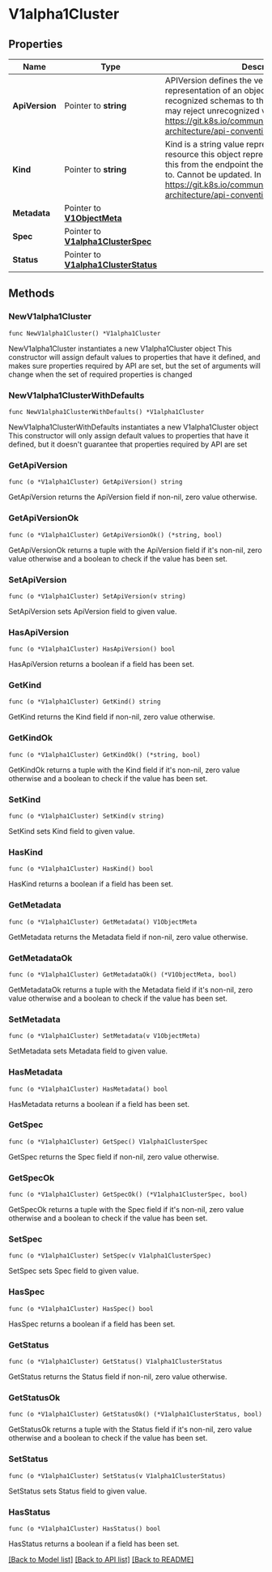 # V1alpha1Cluster

## Properties

Name | Type | Description | Notes
------------ | ------------- | ------------- | -------------
**ApiVersion** | Pointer to **string** | APIVersion defines the versioned schema of this representation of an object. Servers should convert recognized schemas to the latest internal value, and may reject unrecognized values. More info: https://git.k8s.io/community/contributors/devel/sig-architecture/api-conventions.md#resources | [optional] 
**Kind** | Pointer to **string** | Kind is a string value representing the REST resource this object represents. Servers may infer this from the endpoint the client submits requests to. Cannot be updated. In CamelCase. More info: https://git.k8s.io/community/contributors/devel/sig-architecture/api-conventions.md#types-kinds | [optional] 
**Metadata** | Pointer to [**V1ObjectMeta**](V1ObjectMeta.md) |  | [optional] 
**Spec** | Pointer to [**V1alpha1ClusterSpec**](V1alpha1ClusterSpec.md) |  | [optional] 
**Status** | Pointer to [**V1alpha1ClusterStatus**](V1alpha1ClusterStatus.md) |  | [optional] 

## Methods

### NewV1alpha1Cluster

`func NewV1alpha1Cluster() *V1alpha1Cluster`

NewV1alpha1Cluster instantiates a new V1alpha1Cluster object
This constructor will assign default values to properties that have it defined,
and makes sure properties required by API are set, but the set of arguments
will change when the set of required properties is changed

### NewV1alpha1ClusterWithDefaults

`func NewV1alpha1ClusterWithDefaults() *V1alpha1Cluster`

NewV1alpha1ClusterWithDefaults instantiates a new V1alpha1Cluster object
This constructor will only assign default values to properties that have it defined,
but it doesn't guarantee that properties required by API are set

### GetApiVersion

`func (o *V1alpha1Cluster) GetApiVersion() string`

GetApiVersion returns the ApiVersion field if non-nil, zero value otherwise.

### GetApiVersionOk

`func (o *V1alpha1Cluster) GetApiVersionOk() (*string, bool)`

GetApiVersionOk returns a tuple with the ApiVersion field if it's non-nil, zero value otherwise
and a boolean to check if the value has been set.

### SetApiVersion

`func (o *V1alpha1Cluster) SetApiVersion(v string)`

SetApiVersion sets ApiVersion field to given value.

### HasApiVersion

`func (o *V1alpha1Cluster) HasApiVersion() bool`

HasApiVersion returns a boolean if a field has been set.

### GetKind

`func (o *V1alpha1Cluster) GetKind() string`

GetKind returns the Kind field if non-nil, zero value otherwise.

### GetKindOk

`func (o *V1alpha1Cluster) GetKindOk() (*string, bool)`

GetKindOk returns a tuple with the Kind field if it's non-nil, zero value otherwise
and a boolean to check if the value has been set.

### SetKind

`func (o *V1alpha1Cluster) SetKind(v string)`

SetKind sets Kind field to given value.

### HasKind

`func (o *V1alpha1Cluster) HasKind() bool`

HasKind returns a boolean if a field has been set.

### GetMetadata

`func (o *V1alpha1Cluster) GetMetadata() V1ObjectMeta`

GetMetadata returns the Metadata field if non-nil, zero value otherwise.

### GetMetadataOk

`func (o *V1alpha1Cluster) GetMetadataOk() (*V1ObjectMeta, bool)`

GetMetadataOk returns a tuple with the Metadata field if it's non-nil, zero value otherwise
and a boolean to check if the value has been set.

### SetMetadata

`func (o *V1alpha1Cluster) SetMetadata(v V1ObjectMeta)`

SetMetadata sets Metadata field to given value.

### HasMetadata

`func (o *V1alpha1Cluster) HasMetadata() bool`

HasMetadata returns a boolean if a field has been set.

### GetSpec

`func (o *V1alpha1Cluster) GetSpec() V1alpha1ClusterSpec`

GetSpec returns the Spec field if non-nil, zero value otherwise.

### GetSpecOk

`func (o *V1alpha1Cluster) GetSpecOk() (*V1alpha1ClusterSpec, bool)`

GetSpecOk returns a tuple with the Spec field if it's non-nil, zero value otherwise
and a boolean to check if the value has been set.

### SetSpec

`func (o *V1alpha1Cluster) SetSpec(v V1alpha1ClusterSpec)`

SetSpec sets Spec field to given value.

### HasSpec

`func (o *V1alpha1Cluster) HasSpec() bool`

HasSpec returns a boolean if a field has been set.

### GetStatus

`func (o *V1alpha1Cluster) GetStatus() V1alpha1ClusterStatus`

GetStatus returns the Status field if non-nil, zero value otherwise.

### GetStatusOk

`func (o *V1alpha1Cluster) GetStatusOk() (*V1alpha1ClusterStatus, bool)`

GetStatusOk returns a tuple with the Status field if it's non-nil, zero value otherwise
and a boolean to check if the value has been set.

### SetStatus

`func (o *V1alpha1Cluster) SetStatus(v V1alpha1ClusterStatus)`

SetStatus sets Status field to given value.

### HasStatus

`func (o *V1alpha1Cluster) HasStatus() bool`

HasStatus returns a boolean if a field has been set.


[[Back to Model list]](../README.md#documentation-for-models) [[Back to API list]](../README.md#documentation-for-api-endpoints) [[Back to README]](../README.md)


